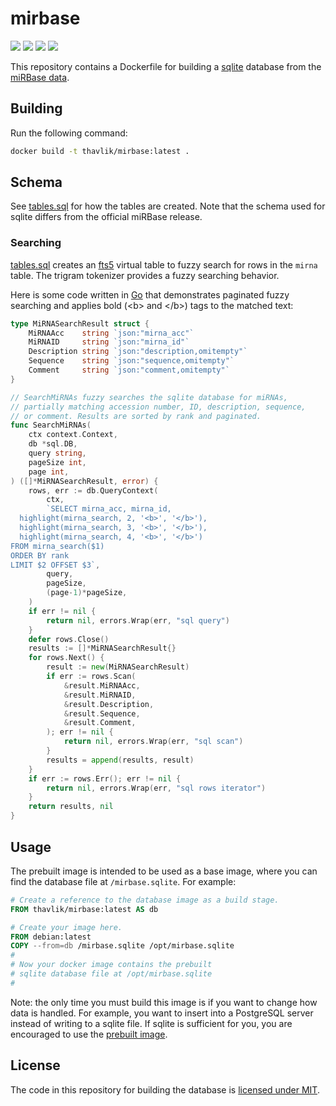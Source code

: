 # mirbase
[<img src="https://img.shields.io/docker/image-size/thavlik/mirbase/latest">](https://hub.docker.com/r/thavlik/mirbase)
[<img src="https://img.shields.io/badge/maintenance%20status-actively%20developed-brightgreen">](https://github.com/thavlik/mirbase)
[<img src="https://img.shields.io/badge/Language-go-01add8.svg">](https://go.dev/)
[<img src="https://img.shields.io/badge/License-MIT-lightblue.svg">](./LICENSE)

This repository contains a Dockerfile for building a [sqlite](https://www.sqlite.org/) database from the [miRBase data](https://www.mirbase.org/download/). 

## Building
Run the following command:
```bash
docker build -t thavlik/mirbase:latest .
```

## Schema
See [tables.sql](pkg/store/sql_store/tables.sql) for how the tables are created. Note that the schema used for sqlite differs from the official miRBase release.

### Searching
[tables.sql](pkg/store/sql_store/tables.sql) creates an [fts5](https://www.sqlite.org/fts5.html) virtual table to fuzzy search for rows in the `mirna` table. The trigram tokenizer provides a fuzzy searching behavior. 

Here is some code written in [Go](https://go.dev/) that demonstrates paginated fuzzy searching and applies bold (\<b\> and \</b\>) tags to the matched text:
```go
type MiRNASearchResult struct {
	MiRNAAcc    string `json:"mirna_acc"`
	MiRNAID     string `json:"mirna_id"`
	Description string `json:"description,omitempty"`
	Sequence    string `json:"sequence,omitempty"`
	Comment     string `json:"comment,omitempty"`
}

// SearchMiRNAs fuzzy searches the sqlite database for miRNAs,
// partially matching accession number, ID, description, sequence,
// or comment. Results are sorted by rank and paginated.
func SearchMiRNAs(
	ctx context.Context,
	db *sql.DB,
	query string,
	pageSize int,
	page int,
) ([]*MiRNASearchResult, error) {
	rows, err := db.QueryContext(
		ctx,
		`SELECT mirna_acc, mirna_id,
  highlight(mirna_search, 2, '<b>', '</b>'),
  highlight(mirna_search, 3, '<b>', '</b>'),
  highlight(mirna_search, 4, '<b>', '</b>')
FROM mirna_search($1)
ORDER BY rank
LIMIT $2 OFFSET $3`,
		query,
		pageSize,
		(page-1)*pageSize,
	)
	if err != nil {
		return nil, errors.Wrap(err, "sql query")
	}
	defer rows.Close()
	results := []*MiRNASearchResult{}
	for rows.Next() {
		result := new(MiRNASearchResult)
		if err := rows.Scan(
			&result.MiRNAAcc,
			&result.MiRNAID,
			&result.Description,
			&result.Sequence,
			&result.Comment,
		); err != nil {
			return nil, errors.Wrap(err, "sql scan")
		}
		results = append(results, result)
	}
	if err := rows.Err(); err != nil {
		return nil, errors.Wrap(err, "sql rows iterator")
	}
	return results, nil
}
```

## Usage
The prebuilt image is intended to be used as a base image, where you can find the database file at `/mirbase.sqlite`. For example:

```Dockerfile
# Create a reference to the database image as a build stage.
FROM thavlik/mirbase:latest AS db

# Create your image here.
FROM debian:latest
COPY --from=db /mirbase.sqlite /opt/mirbase.sqlite
#
# Now your docker image contains the prebuilt
# sqlite database file at /opt/mirbase.sqlite
#
```

Note: the only time you must build this image is if you want to change how data is handled. For example, you want to insert into a PostgreSQL server instead of writing to a sqlite file. If sqlite is sufficient for you, you are encouraged to use the [prebuilt image](https://hub.docker.com/r/thavlik/mirbase).

## License
The code in this repository for building the database is [licensed under MIT](./LICENSE).